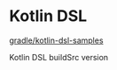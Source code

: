 # Kotlin DSL

[gradle/kotlin-dsl-samples](https://github.com/gradle/kotlin-dsl-samples/tree/master/samples)

Kotlin DSL buildSrc version